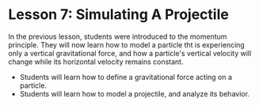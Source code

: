 # Lesson 7: Simulating A Projectile

In the previous lesson, students were introduced to the momentum principle. They will now learn how to model a particle tht is experiencing only a vertical gravitational force, and how a particle's vertical velocity will change while its horizontal velocity remains constant.

* Students will learn how to define a gravitational force acting on a particle.
* Students will learn how to model a projectile, and analyze its behavior.

